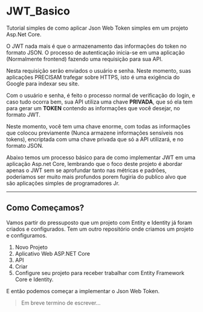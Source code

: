 # JWT_Basico
Tutorial simples de como aplicar Json Web Token simples em um projeto Asp.Net Core.

O JWT nada mais é que o armazenamento das informações do token no formato JSON.
O processo de autenticação inicia-se em uma aplicação (Normalmente frontend) fazendo uma requisição para sua API.

Nesta requisição serão enviados o usuário e senha. Neste momento, suas aplicações PRECISAM trafegar sobre HTTPS, isto é uma exigência do Google para indexar seu site.

Com o usuário e senha, é feito o processo normal de verificação do login, e caso tudo ocorra bem, sua API utiliza uma chave **PRIVADA**, que só ela tem para gerar um **TOKEN** contendo as informações que você desejar, no formato JWT.

Neste momento, você tem uma chave enorme, com todas as informações que colocou previamente (Nunca armazene informações sensíveis nos tokens), encriptada com uma chave privada que só a API utilizará, e no formato JSON.

Abaixo temos um processo básico para de como implementar JWT em uma aplicação Asp.net Core, lembrando que o foco deste projeto é abordar apenas o JWT sem se aprofundar tanto nas métricas e padrões, poderiamos ser muito mais profundos porem fugiria do publico alvo que são aplicações simples de programadores Jr.

___

## Como Começamos?
Vamos partir do pressuposto que um projeto com Entity e Identity já foram criados e configurados. Tem um outro repositório onde criamos um projeto e configuramos.

1. Novo Projeto
2. Aplicativo Web ASP.NET Core
3. API
4. Criar
5. Configure seu projeto para receber trabalhar com Entity Framework Core e Identity.

E então podemos começar a implementar o Json Web Token.

> Em breve termino de escrever...

